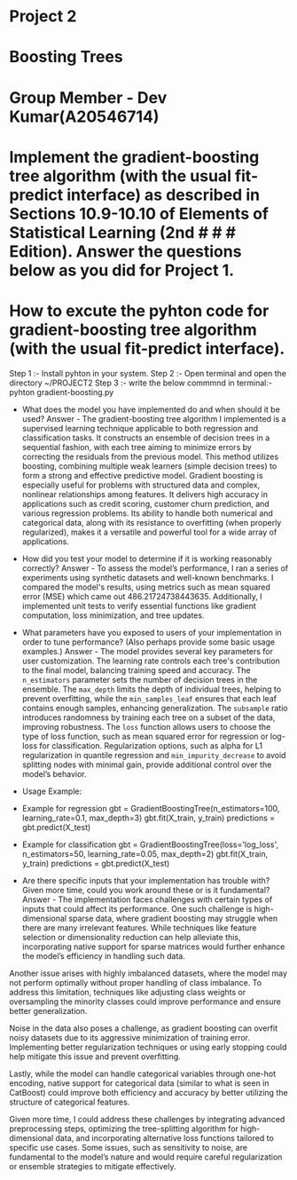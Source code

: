 
# Project 2
# Boosting Trees
# Group Member - Dev Kumar(A20546714)
# Implement the gradient-boosting tree algorithm (with the usual fit-predict interface) as described in Sections 10.9-10.10 of Elements of Statistical Learning (2nd # # # Edition). Answer the questions below as you did for Project 1.

# How to excute the pyhton code for gradient-boosting tree algorithm (with the usual fit-predict interface).
Step 1 :- Install pyhton in your system.
Step 2 :- Open terminal and open the directory ~/PROJECT2
Step 3 :- write the below commmnd in terminal:-
pyhton gradient-boosting.py


* What does the model you have implemented do and when should it be used?
Answer - The gradient-boosting tree algorithm I implemented is a supervised learning technique applicable to both regression and classification tasks. It constructs an ensemble of decision trees in a sequential fashion, with each tree aiming to minimize errors by correcting the residuals from the previous model. This method utilizes boosting, combining multiple weak learners (simple decision trees) to form a strong and effective predictive model. Gradient boosting is especially useful for problems with structured data and complex, nonlinear relationships among features. It delivers high accuracy in applications such as credit scoring, customer churn prediction, and various regression problems. Its ability to handle both numerical and categorical data, along with its resistance to overfitting (when properly regularized), makes it a versatile and powerful tool for a wide array of applications.


* How did you test your model to determine if it is working reasonably correctly?
Answer - To assess the model’s performance, I ran a series of experiments using synthetic datasets and well-known benchmarks. I compared the model's results, using metrics such as mean squared error (MSE) which came out 486.21724738443635. Additionally, I implemented unit tests to verify essential functions like gradient computation, loss minimization, and tree updates.


* What parameters have you exposed to users of your implementation in order to tune performance? (Also perhaps provide some basic usage examples.)
Answer - The model provides several key parameters for user customization. The learning rate controls each tree's contribution to the final model, balancing training speed and accuracy. The `n_estimators` parameter sets the number of decision trees in the ensemble. The `max_depth` limits the depth of individual trees, helping to prevent overfitting, while the `min_samples_leaf` ensures that each leaf contains enough samples, enhancing generalization. The `subsample` ratio introduces randomness by training each tree on a subset of the data, improving robustness. The `loss` function allows users to choose the type of loss function, such as mean squared error for regression or log-loss for classification. Regularization options, such as alpha for L1 regularization in quantile regression and `min_impurity_decrease` to avoid splitting nodes with minimal gain, provide additional control over the model’s behavior.

* Usage Example:
* Example for regression
gbt = GradientBoostingTree(n_estimators=100, learning_rate=0.1, max_depth=3)
gbt.fit(X_train, y_train)
predictions = gbt.predict(X_test)

* Example for classification
gbt = GradientBoostingTree(loss='log_loss', n_estimators=50, learning_rate=0.05, max_depth=2)
gbt.fit(X_train, y_train)
predictions = gbt.predict(X_test)


* Are there specific inputs that your implementation has trouble with? Given more time, could you work around these or is it fundamental?
Answer - The implementation faces challenges with certain types of inputs that could affect its performance. One such challenge is high-dimensional sparse data, where gradient boosting may struggle when there are many irrelevant features. While techniques like feature selection or dimensionality reduction can help alleviate this, incorporating native support for sparse matrices would further enhance the model’s efficiency in handling such data.

Another issue arises with highly imbalanced datasets, where the model may not perform optimally without proper handling of class imbalance. To address this limitation, techniques like adjusting class weights or oversampling the minority classes could improve performance and ensure better generalization. 

Noise in the data also poses a challenge, as gradient boosting can overfit noisy datasets due to its aggressive minimization of training error. Implementing better regularization techniques or using early stopping could help mitigate this issue and prevent overfitting.

Lastly, while the model can handle categorical variables through one-hot encoding, native support for categorical data (similar to what is seen in CatBoost) could improve both efficiency and accuracy by better utilizing the structure of categorical features.

Given more time, I could address these challenges by integrating advanced preprocessing steps, optimizing the tree-splitting algorithm for high-dimensional data, and incorporating alternative loss functions tailored to specific use cases. Some issues, such as sensitivity to noise, are fundamental to the model’s nature and would require careful regularization or ensemble strategies to mitigate effectively.


